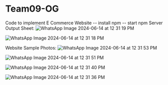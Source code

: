 # Team09-OG
Code to implement E Commerce Website
-- install npm -- start npm 
Server Output Sheet:
![WhatsApp Image 2024-06-14 at 12 31 19 PM](https://github.com/Abishek21112004/Team09-OG/assets/172749912/d0b683ce-878a-4107-b2fc-4ea24d143c32)


![WhatsApp Image 2024-06-14 at 12 31 18 PM](https://github.com/Abishek21112004/Team09-OG/assets/172749912/247168a0-b649-4950-b542-7124dabe013c)

Website Sample Photos:
![WhatsApp Image 2024-06-14 at 12 31 53 PM](https://github.com/Abishek21112004/Team09-OG/assets/172749912/0fcfa337-f438-4c63-9253-ea6a40d28174)

![WhatsApp Image 2024-06-14 at 12 31 51 PM](https://github.com/Abishek21112004/Team09-OG/assets/172749912/ecd7abcc-e8ed-4a0e-85d0-3d76a38c2eab)

![WhatsApp Image 2024-06-14 at 12 31 40 PM](https://github.com/Abishek21112004/Team09-OG/assets/172749912/ea79c321-8b5f-4b79-86a4-922304e9fbfc)

![WhatsApp Image 2024-06-14 at 12 31 36 PM](https://github.com/Abishek21112004/Team09-OG/assets/172749912/ca80ca8e-5def-4e3c-9a61-34a8e890ff9f)
